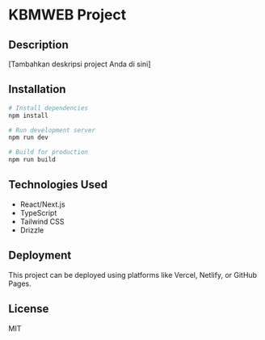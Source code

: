 # KBMWEB Project

## Description
[Tambahkan deskripsi project Anda di sini]

## Installation

```bash
# Install dependencies
npm install

# Run development server
npm run dev

# Build for production
npm run build
```

## Technologies Used
- React/Next.js
- TypeScript
- Tailwind CSS
- Drizzle

## Deployment
This project can be deployed using platforms like Vercel, Netlify, or GitHub Pages.

## License
MIT
